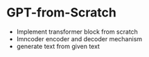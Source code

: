# GPT-from-Scratch
* Implement transformer block from scratch
* Imncoder encoder and decoder mechanism
* generate text from given text

